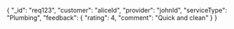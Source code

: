 {
  "_id": "req123",
  "customer": "aliceId",
  "provider": "johnId",
  "serviceType": "Plumbing",
  "feedback": {
    "rating": 4,
    "comment": "Quick and clean"
  }
}
 